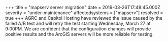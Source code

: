 +++
title = "mapserv server migration"
date = 2019-03-26T17:48:45.000Z
severity = "under-maintenance"
affectedsystems = ["mapserv"]
resolved = true
+++
AGRC and Capitol Hosting have reviewed the issue caused by the failed A/B test and will retry the test starting Wednesday, March 27 at 9:00PM. We are confident that the configuration changes will provide positive results and the ArcGIS servers will be more reliable for testing.

